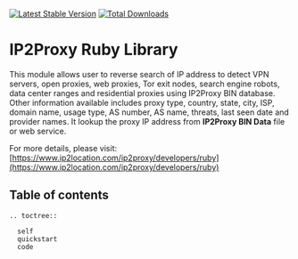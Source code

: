 [![Latest Stable Version](https://img.shields.io/gem/v/ip2proxy_ruby.svg)](https://rubygems.org/gems/ip2proxy_ruby)
[![Total Downloads](https://img.shields.io/gem/dt/ip2proxy_ruby.svg)](https://rubygems.org/gems/ip2proxy_ruby)

# IP2Proxy Ruby Library
This module allows user to reverse search of IP address to detect VPN servers, open proxies, web proxies, Tor exit nodes, search engine robots, data center ranges and residential proxies using IP2Proxy BIN database. Other information available includes proxy type, country, state, city,  ISP, domain name, usage type, AS number, AS name, threats, last seen date and provider names. It lookup the proxy IP address from **IP2Proxy BIN Data** file or web service.

For more details, please visit:
[https://www.ip2location.com/ip2proxy/developers/ruby](https://www.ip2location.com/ip2proxy/developers/ruby)


## Table of contents
 ```{eval-rst}
 .. toctree::

   self
   quickstart
   code
 ```